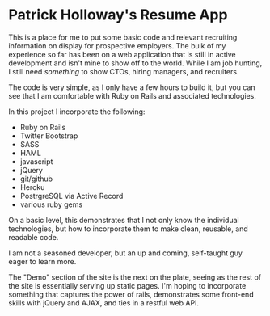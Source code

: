 # Patrick Holloway's Resume App

This is a place for me to put some basic code and relevant recruiting information on display for prospective employers. The bulk of my experience so far has been on a web application that is still in active development and isn't mine to show off to the world. While I am job hunting, I still need *something* to show CTOs, hiring managers, and recruiters.

The code is very simple, as I only have a few hours to build it, but you can see that I am comfortable with Ruby on Rails and associated technologies.

In this project I incorporate the following:

-	Ruby on Rails
-	Twitter Bootstrap
-	SASS
-	HAML
-	javascript
-	jQuery
-	git/github
-	Heroku
- PostrgreSQL via Active Record
- various ruby gems

On a basic level, this demonstrates that I not only know the individual technologies, but how to incorporate them to make clean, reusable, and readable code.

I am not a seasoned developer, but an up and coming, self-taught guy eager to learn more.

The "Demo" section of the site is the next on the plate, seeing as the rest of the site is essentially serving up static pages. I'm hoping to incorporate something that captures the power of rails, demonstrates some front-end skills with jQuery and AJAX, and ties in a restful web API.